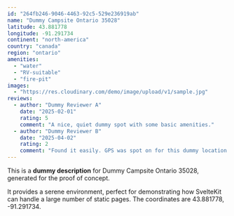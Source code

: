 ```yaml
---
id: "264fb246-9046-4463-92c5-529e236919ab"
name: "Dummy Campsite Ontario 35028"
latitude: 43.881778
longitude: -91.291734
continent: "north-america"
country: "canada"
region: "ontario"
amenities:
  - "water"
  - "RV-suitable"
  - "fire-pit"
images:
  - "https://res.cloudinary.com/demo/image/upload/v1/sample.jpg"
reviews:
  - author: "Dummy Reviewer A"
    date: "2025-02-01"
    rating: 5
    comment: "A nice, quiet dummy spot with some basic amenities."
  - author: "Dummy Reviewer B"
    date: "2025-04-02"
    rating: 2
    comment: "Found it easily. GPS was spot on for this dummy location."
---
```


This is a **dummy description** for Dummy Campsite Ontario 35028, generated for the proof of concept.

It provides a serene environment, perfect for demonstrating how SvelteKit can handle a large number of static pages. The coordinates are 43.881778, -91.291734.
